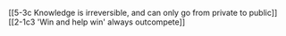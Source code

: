 [[5-3c Knowledge is irreversible, and can only go from private to public]]
[[2-1c3 'Win and help win' always outcompete]]